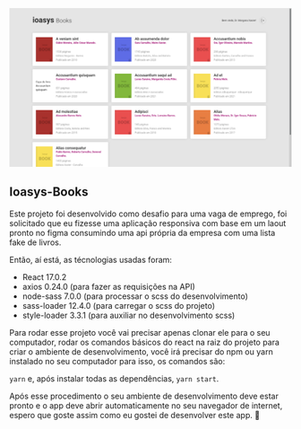 ![Printscreen of the project](/.github/screenshot.png)

## Ioasys-Books

Este projeto foi desenvolvido como desafio para uma vaga de emprego, foi solicitado que eu fizesse uma aplicação responsiva com base em um laout pronto no figma consumindo uma api própria da empresa com uma lista fake de livros.

Então, aí está, as técnologias usadas foram:

* React 17.0.2
* axios 0.24.0 (para fazer as requisições na API)
* node-sass 7.0.0 (para processar o scss do desenvolvimento)
* sass-loader 12.4.0 (para carregar o scss do projeto)
* style-loader 3.3.1 (para auxiliar no desenvolvimento scss)

Para rodar esse projeto você vai precisar apenas clonar ele para o seu computador, rodar os comandos básicos do react na raiz do projeto para criar o ambiente de desenvolvimento, você irá precisar do npm ou yarn instalado no seu computador para isso, os comandos são:

```yarn``` e, após instalar todas as dependências, ```yarn start```.

Após esse procedimento o seu ambiente de desenvolvimento deve estar pronto e o app deve abrir automaticamente no seu navegador de internet, espero que goste assim como eu gostei de desenvolver este app. :tada:
